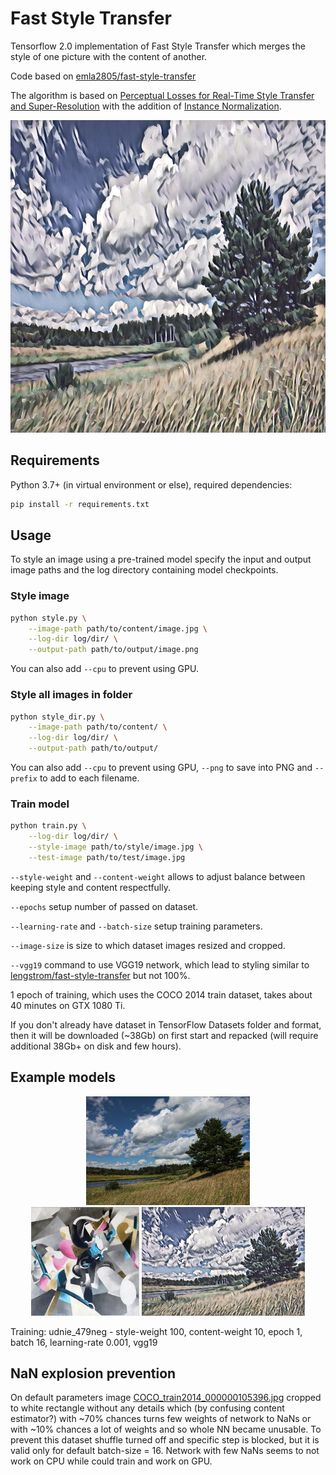 # Fast Style Transfer

Tensorflow 2.0 implementation of Fast Style Transfer which merges the style of one picture with the content of another.

Code based on [emla2805/fast-style-transfer](https://github.com/emla2805/fast-style-transfer)

The algorithm is based on [Perceptual Losses for Real-Time Style Transfer and Super-Resolution](https://arxiv.org/abs/1603.08155) 
with the addition of [Instance Normalization](https://arxiv.org/pdf/1607.08022.pdf).

<p align="center">
    <img src="images/output/IMG11190_udnie_479neg.jpg" height="500px">
</p>

## Requirements

Python 3.7+ (in virtual environment or else), required dependencies:

```bash
pip install -r requirements.txt
```

## Usage

To style an image using a pre-trained model specify the input and output image paths and the log directory containing model checkpoints.

### Style image

```bash
python style.py \
    --image-path path/to/content/image.jpg \
    --log-dir log/dir/ \
    --output-path path/to/output/image.png
```
You can also add `--cpu` to prevent using GPU.

### Style all images in folder

```bash
python style_dir.py \
    --image-path path/to/content/ \
    --log-dir log/dir/ \
    --output-path path/to/output/
```

You can also add `--cpu` to prevent using GPU, `--png` to save into PNG and `--prefix` to add to each filename.

### Train model

```bash
python train.py \
    --log-dir log/dir/ \
    --style-image path/to/style/image.jpg \
    --test-image path/to/test/image.jpg
```

`--style-weight` and `--content-weight` allows to adjust balance between keeping style and content respectfully.  

`--epochs` setup number of passed on dataset.  

`--learning-rate` and `--batch-size` setup training parameters.  

`--image-size` is size to which dataset images resized and cropped.  

`--vgg19` command to use VGG19 network, which lead to styling similar to [lengstrom/fast-style-transfer](https://github.com/lengstrom/fast-style-transfer) but not 100%.  

1 epoch of training, which uses the COCO 2014 train dataset, takes about 40 minutes on GTX 1080 Ti.  

If you don't already have dataset in TensorFlow Datasets folder and format, then it will be downloaded (~38Gb) on first start and repacked (will require additional 38Gb+ on disk and few hours).

## Example models

<div align="center">
  <img src="images/content/IMG11190.jpg" height="174px">		
</div>

<div align="center">
  <img src="images/style/udnie_479neg.jpg" height="174px">
  <img src="images/output/IMG11190_udnie_479neg.jpg" height="174px">
</div>

Training: 
udnie_479neg - style-weight 100, content-weight 10, epoch 1, batch 16, learning-rate 0.001, vgg19


## NaN explosion prevention

On default parameters image [COCO_train2014_000000105396.jpg](http://images.cocodataset.org/train2014/COCO_train2014_000000105396.jpg) cropped to white rectangle without any details which (by confusing content estimator?) with ~70% chances turns few weights of network to NaNs or with ~10% chances a lot of weights and so whole NN became unusable. To prevent this dataset shuffle turned off and specific step is blocked, but it is valid only for default batch-size = 16. Network with few NaNs seems to not work on CPU while could train and work on GPU.
